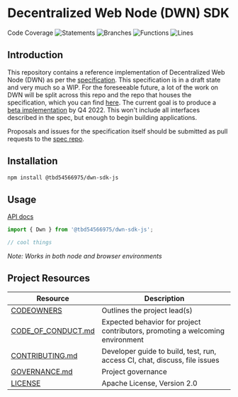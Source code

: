 <!-- @format -->

# Decentralized Web Node (DWN) SDK

Code Coverage
![Statements](https://img.shields.io/badge/statements-92.79%25-brightgreen.svg?style=flat) ![Branches](https://img.shields.io/badge/branches-91.98%25-brightgreen.svg?style=flat) ![Functions](https://img.shields.io/badge/functions-89.3%25-yellow.svg?style=flat) ![Lines](https://img.shields.io/badge/lines-92.79%25-brightgreen.svg?style=flat)

## Introduction

This repository contains a reference implementation of Decentralized Web Node (DWN) as per the [specification](https://identity.foundation/decentralized-web-node/spec/). This specification is in a draft state and very much so a WIP. For the foreseeable future, a lot of the work on DWN will be split across this repo and the repo that houses the specification, which you can find [here](https://github.com/decentralized-identity/decentralized-web-node). The current goal is to produce a [beta implementation](https://github.com/TBD54566975/dwn-sdk-js/milestone/1) by Q4 2022. This won't include all interfaces described in the spec, but enough to begin building applications.

Proposals and issues for the specification itself should be submitted as pull requests to the [spec repo](https://github.com/decentralized-identity/decentralized-web-node).

## Installation

```bash
npm install @tbd54566975/dwn-sdk-js
```

## Usage

[API docs](https://tbd54566975.github.io/dwn-sdk-js/)

```javascript
import { Dwn } from '@tbd54566975/dwn-sdk-js';

// cool things
```

_Note: Works in both node and browser environments_

## Project Resources

| Resource                                                                                     | Description                                                                   |
| -------------------------------------------------------------------------------------------- | ----------------------------------------------------------------------------- |
| [CODEOWNERS](https://github.com/TBD54566975/dwn-sdk-js/blob/main/CODEOWNERS)                 | Outlines the project lead(s)                                                  |
| [CODE_OF_CONDUCT.md](https://github.com/TBD54566975/dwn-sdk-js/blob/main/CODE_OF_CONDUCT.md) | Expected behavior for project contributors, promoting a welcoming environment |
| [CONTRIBUTING.md](https://github.com/TBD54566975/dwn-sdk-js/blob/main/CONTRIBUTING.md)       | Developer guide to build, test, run, access CI, chat, discuss, file issues    |
| [GOVERNANCE.md](https://github.com/TBD54566975/dwn-sdk-js/blob/main/GOVERNANCE.md)           | Project governance                                                            |
| [LICENSE](https://github.com/TBD54566975/dwn-sdk-js/blob/main/LICENSE)                       | Apache License, Version 2.0                                                   |
